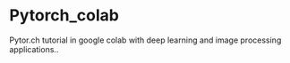 # Pytorch_colab
Pytor.ch tutorial in google colab with deep learning and image processing applications..
